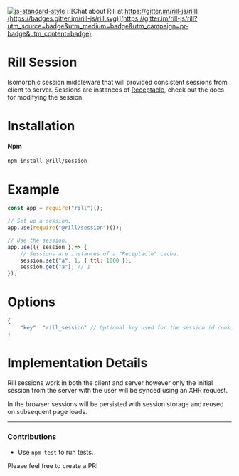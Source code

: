 [![js-standard-style](https://img.shields.io/badge/code%20style-standard-brightgreen.svg)](http://standardjs.com/)
[![Chat about Rill at https://gitter.im/rill-js/rill](https://badges.gitter.im/rill-js/rill.svg)](https://gitter.im/rill-js/rill?utm_source=badge&utm_medium=badge&utm_campaign=pr-badge&utm_content=badge)

# Rill Session
Isomorphic session middleware that will provided consistent sessions from client to server.
Sessions are instances of [Receptacle](https://github.com/DylanPiercey/receptacle), check out the docs for modifying the session.

# Installation

#### Npm
```console
npm install @rill/session
```

# Example

```javascript
const app = require("rill")();

// Set up a session.
app.use(require("@rill/session")());

// Use the session.
app.use(({ session })=> {
	// Sessions are instances of a "Receptacle" cache.
	session.set("a", 1, { ttl: 1000 });
	session.get("a"); // 1
});
```

# Options

```js
{
	"key": "rill_session" // Optional key used for the session id cookie.
}
```

# Implementation Details
Rill sessions work in both the client and server however only the initial session from the server with the user will be synced using an XHR request.

In the browser sessions will be persisted with session storage and reused on subsequent page loads.

---

### Contributions

* Use `npm test` to run tests.

Please feel free to create a PR!
